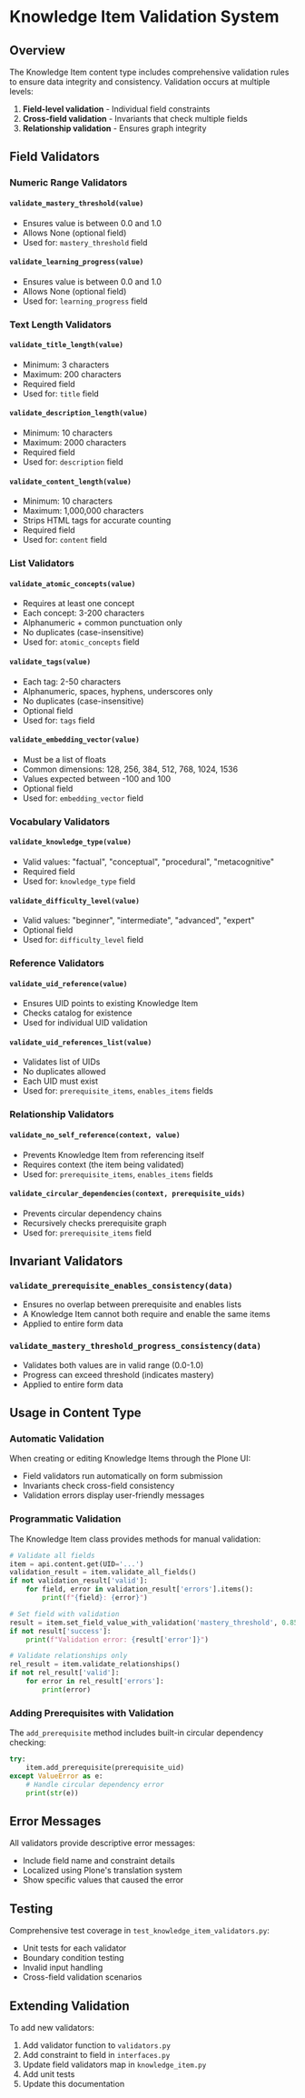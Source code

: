 # Knowledge Item Validation System

## Overview

The Knowledge Item content type includes comprehensive validation rules to ensure data integrity and consistency. Validation occurs at multiple levels:

1. **Field-level validation** - Individual field constraints
2. **Cross-field validation** - Invariants that check multiple fields
3. **Relationship validation** - Ensures graph integrity

## Field Validators

### Numeric Range Validators

#### `validate_mastery_threshold(value)`
- Ensures value is between 0.0 and 1.0
- Allows None (optional field)
- Used for: `mastery_threshold` field

#### `validate_learning_progress(value)`
- Ensures value is between 0.0 and 1.0
- Allows None (optional field)
- Used for: `learning_progress` field

### Text Length Validators

#### `validate_title_length(value)`
- Minimum: 3 characters
- Maximum: 200 characters
- Required field
- Used for: `title` field

#### `validate_description_length(value)`
- Minimum: 10 characters
- Maximum: 2000 characters
- Required field
- Used for: `description` field

#### `validate_content_length(value)`
- Minimum: 10 characters
- Maximum: 1,000,000 characters
- Strips HTML tags for accurate counting
- Required field
- Used for: `content` field

### List Validators

#### `validate_atomic_concepts(value)`
- Requires at least one concept
- Each concept: 3-200 characters
- Alphanumeric + common punctuation only
- No duplicates (case-insensitive)
- Used for: `atomic_concepts` field

#### `validate_tags(value)`
- Each tag: 2-50 characters
- Alphanumeric, spaces, hyphens, underscores only
- No duplicates (case-insensitive)
- Optional field
- Used for: `tags` field

#### `validate_embedding_vector(value)`
- Must be a list of floats
- Common dimensions: 128, 256, 384, 512, 768, 1024, 1536
- Values expected between -100 and 100
- Optional field
- Used for: `embedding_vector` field

### Vocabulary Validators

#### `validate_knowledge_type(value)`
- Valid values: "factual", "conceptual", "procedural", "metacognitive"
- Required field
- Used for: `knowledge_type` field

#### `validate_difficulty_level(value)`
- Valid values: "beginner", "intermediate", "advanced", "expert"
- Optional field
- Used for: `difficulty_level` field

### Reference Validators

#### `validate_uid_reference(value)`
- Ensures UID points to existing Knowledge Item
- Checks catalog for existence
- Used for individual UID validation

#### `validate_uid_references_list(value)`
- Validates list of UIDs
- No duplicates allowed
- Each UID must exist
- Used for: `prerequisite_items`, `enables_items` fields

### Relationship Validators

#### `validate_no_self_reference(context, value)`
- Prevents Knowledge Item from referencing itself
- Requires context (the item being validated)
- Used for: `prerequisite_items`, `enables_items` fields

#### `validate_circular_dependencies(context, prerequisite_uids)`
- Prevents circular dependency chains
- Recursively checks prerequisite graph
- Used for: `prerequisite_items` field

## Invariant Validators

### `validate_prerequisite_enables_consistency(data)`
- Ensures no overlap between prerequisite and enables lists
- A Knowledge Item cannot both require and enable the same items
- Applied to entire form data

### `validate_mastery_threshold_progress_consistency(data)`
- Validates both values are in valid range (0.0-1.0)
- Progress can exceed threshold (indicates mastery)
- Applied to entire form data

## Usage in Content Type

### Automatic Validation

When creating or editing Knowledge Items through the Plone UI:
- Field validators run automatically on form submission
- Invariants check cross-field consistency
- Validation errors display user-friendly messages

### Programmatic Validation

The Knowledge Item class provides methods for manual validation:

```python
# Validate all fields
item = api.content.get(UID='...')
validation_result = item.validate_all_fields()
if not validation_result['valid']:
    for field, error in validation_result['errors'].items():
        print(f"{field}: {error}")

# Set field with validation
result = item.set_field_value_with_validation('mastery_threshold', 0.85)
if not result['success']:
    print(f"Validation error: {result['error']}")

# Validate relationships only
rel_result = item.validate_relationships()
if not rel_result['valid']:
    for error in rel_result['errors']:
        print(error)
```

### Adding Prerequisites with Validation

The `add_prerequisite` method includes built-in circular dependency checking:

```python
try:
    item.add_prerequisite(prerequisite_uid)
except ValueError as e:
    # Handle circular dependency error
    print(str(e))
```

## Error Messages

All validators provide descriptive error messages:
- Include field name and constraint details
- Localized using Plone's translation system
- Show specific values that caused the error

## Testing

Comprehensive test coverage in `test_knowledge_item_validators.py`:
- Unit tests for each validator
- Boundary condition testing
- Invalid input handling
- Cross-field validation scenarios

## Extending Validation

To add new validators:

1. Add validator function to `validators.py`
2. Add constraint to field in `interfaces.py`
3. Update field validators map in `knowledge_item.py`
4. Add unit tests
5. Update this documentation